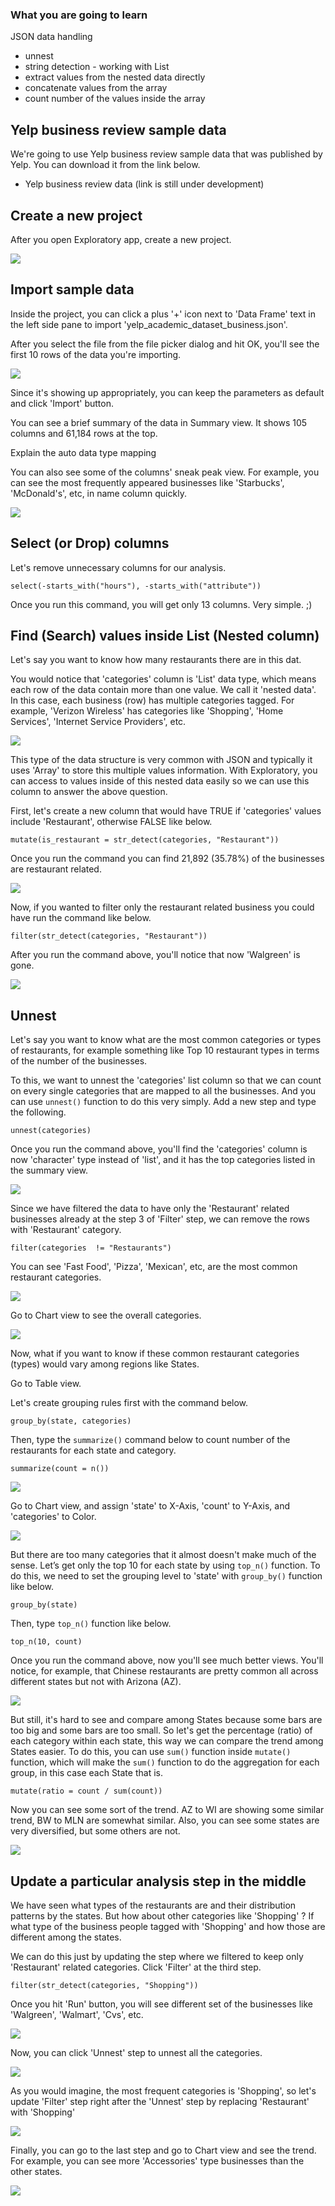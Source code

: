 
### What you are going to learn

JSON data handling

- unnest
- string detection - working with List
- extract values from the nested data directly
- concatenate values from the array
- count number of the values inside the array

## Yelp business review sample data

We're going to use Yelp business review sample data that was published by Yelp. You can download it from the link below.

- Yelp business review data (link is still under development)

## Create a new project  

After you open Exploratory app, create a new project.

![](images/flight-create-project.png)


## Import sample data

Inside the project, you can click a plus '+' icon next to 'Data Frame' text in the left side pane to import 'yelp_academic_dataset_business.json'.



After you select the file from the file picker dialog and hit OK, you'll see the first 10 rows of the data you're importing.

![](images/yelp-data-import.png)


Since it's showing up appropriately, you can keep the parameters as default and click 'Import' button.

You can see a brief summary of the data in Summary view. It shows 105 columns and 61,184 rows at the top.

Explain the auto data type mapping

You can also see some of the columns' sneak peak view. For example, you can see the most frequently appeared businesses like 'Starbucks', 'McDonald's', etc, in name column quickly.

![](images/yelp-summary.png)

## Select (or Drop) columns

Let's remove unnecessary columns for our analysis.

```
select(-starts_with("hours"), -starts_with("attribute"))
```

Once you run this command, you will get only 13 columns. Very simple. ;)


## Find (Search) values inside List (Nested column)

Let's say you want to know how many restaurants there are in this dat.

You would notice that 'categories' column is 'List' data type, which means each row of the data contain more than one value. We call it 'nested data'. In this case, each business (row) has multiple categories tagged. For example, 'Verizon Wireless' has categories like 'Shopping', 'Home Services', 'Internet Service Providers', etc.

![](images/yelp-summary.png)

This type of the data structure is very common with JSON and typically it uses 'Array' to store this multiple values information. With Exploratory, you can access to values inside of this nested data easily so we can use this column to answer the above question.

First, let's create a new column that would have TRUE if 'categories' values include 'Restaurant', otherwise FALSE like below.

```
mutate(is_restaurant = str_detect(categories, "Restaurant"))
```

Once you run the command you can find 21,892 (35.78%) of the businesses are restaurant related.

![](images/yelp-is-restaurant.png)

Now, if you wanted to filter only the restaurant related business you could have run the command like below.

```
filter(str_detect(categories, "Restaurant"))
```

After you run the command above, you'll notice that now 'Walgreen' is gone.

![](images/yelp-only-restaurant.png)

## Unnest

Let's say you want to know what are the most common categories or types of restaurants, for example something like Top 10 restaurant types in terms of the number of the businesses.

To this, we want to unnest the 'categories' list column so that we can count on every single categories that are mapped to all the businesses. And you can use ```unnest()``` function to do this very simply. Add a new step and type the following.

```
unnest(categories)
```

Once you run the command above, you'll find the 'categories' column is now 'character' type instead of 'list', and it has the top categories listed in the summary view.

![](images/yelp-unnest-category.png)

Since we have filtered the data to have only the 'Restaurant' related businesses already at the step 3 of 'Filter' step, we can remove the rows with 'Restaurant' category.

```
filter(categories  != "Restaurants")
```

You can see 'Fast Food', 'Pizza', 'Mexican', etc, are the most common restaurant categories.

![](images/yelp-top-categories.png)

Go to Chart view to see the overall categories.

![](images/yelp-restaurant-category-chart.png)

Now, what if you want to know if these common restaurant categories (types) would vary among regions like States.

Go to Table view.

Let's create grouping rules first with the command below.

```
group_by(state, categories)
```

Then, type the ```summarize()``` command below to count number of the restaurants for each state and category.

```
summarize(count = n())
```

![](images/yelp-state-category-count.png)

Go to Chart view, and assign 'state' to X-Axis, 'count' to Y-Axis, and 'categories' to Color.


![](images/yelp-state-category-chart.png)

But there are too many categories that it almost doesn't make much of the sense. Let’s get only the top 10 for each state by using ```top_n()``` function. To do this, we need to set the grouping level to 'state' with ```group_by()``` function like below.

```
group_by(state)
```

Then, type ```top_n()``` function like below.

```
top_n(10, count)
```

Once you run the command above, now you'll see much better views. You'll notice, for example, that Chinese restaurants are pretty common all across different states but not with Arizona (AZ).

![](images/yelp-state-category-top10.png)

But still, it's hard to see and compare among States because some bars are too big and some bars are too small. So let's get the percentage (ratio) of each category within each state, this way we can compare the trend among States easier. To do this, you can use ```sum()``` function inside ```mutate()``` function, which will make the ```sum()``` function to do the aggregation for each group, in this case each State that is.

```
mutate(ratio = count / sum(count))
```

Now you can see some sort of the trend. AZ to WI are showing some similar trend, BW to MLN are somewhat similar. Also, you can see some states are very diversified, but some others are not.

![](images/yelp-ratio-chart.png)


## Update a particular analysis step in the middle

We have seen what types of the restaurants are and their distribution patterns by the states. But how about other categories like 'Shopping' ? If what type of the business people tagged with 'Shopping' and how those are different among the states.

We can do this just by updating the step where we filtered to keep only 'Restaurant' related categories. Click 'Filter' at the third step.

```
filter(str_detect(categories, "Shopping"))
```

Once you hit 'Run' button, you will see different set of the businesses like 'Walgreen', 'Walmart', 'Cvs', etc.

![](images/yelp-shopping-category.png)

Now, you can click 'Unnest' step to unnest all the categories.

![](images/yelp-shopping-unnest.png)

As you would imagine, the most frequent categories is 'Shopping', so let's update 'Filter' step right after the 'Unnest' step by replacing 'Restaurant' with 'Shopping'

![](images/yelp-shopping-unnest2.png)

Finally, you can go to the last step and go to Chart view and see the trend. For example, you can see more 'Accessories' type businesses than the other states.

![](images/yelp-ratio-shopping.png)
